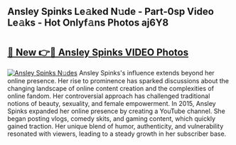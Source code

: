 ## Ansley Spinks Le𝚊ked N𝚞de - Part-0sp Video Le𝚊ks - Hot Onlyf𝚊ns Photos aj6Y8

# <h2><a href="http://ab75502.deff.icu/?id=Ansley+Spinks">🔗 New 👉🔴 Ansley Spinks VIDEO Photos</a></h2>

[![Ansley Spinks N𝚞des](https://i.imgur.com/rIISA9y.gif)](http://ab75502.deff.icu/?id=Ansley+Spinks)
Ansley Spinks's influence extends beyond her online presence. Her rise to prominence has sparked discussions about the changing landscape of online content creation and the complexities of online fandom. Her controversial approach has challenged traditional notions of beauty, sexuality, and female empowerment. In 2015, Ansley Spinks expanded her online presence by creating a YouTube channel. She began posting vlogs, comedy skits, and gaming content, which quickly gained traction. Her unique blend of humor, authenticity, and vulnerability resonated with viewers, leading to a steady growth in her subscriber base.
